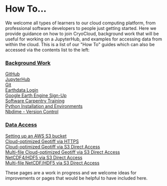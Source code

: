 # How To...

We welcome all types of learners to our cloud computing platform, from professional software 
developers to people just getting started. Here we provide guidance on how to join CryoCloud, background work that 
will be useful for working on a JupyterHub, and examples for accessing data from within the cloud. This is a list of our "How To" guides which can also be accessed via the contents list to the left:

### [Background Work](./background/index.md)
[GitHub](./background/github.md) \
[JupyterHub](./background/jupyterhub.md) \
[Git](./background/git.md) \
[Earthdata Login](./background/earthdata.md) \
[Google Earth Engine Sign-Up](./background/earthengine.md) \
[Software Carpentry Training](./background/swc.md) \
[Python Installation and Environments](./background/python.md) \
[Nbdime - Version Control](./nbdime/nbdime-hub.ipynb) 

### [Data Access](./data_access/index.md)
[Setting up an AWS S3 bucket](./data_access/Instructions_for_configuring_AWS_S3_bucket.ipynb) \
[Cloud-optimized Geotiff via HTTPS](../external/Earthdata_Cloud__Single_File__HTTPS_Access_COG_Example.ipynb) \
[Cloud-optimized Geotiff via S3 Direct Access](../external/Earthdata_Cloud__Single_File_Direct_S3_Access_COG_Example.ipynb) \
[Multi-file Cloud-optimized Geotiff via S3 Direct Access](../external/Multi-File_Direct_S3_Access_COG_Example.ipynb) \
[NetCDF4/HDF5 via S3 Direct Access](../external/Earthdata_Cloud__Single_File__Direct_S3_Access_NetCDF4_Example.ipynb) \
[Multi-file NetCDF/HDF5 via S3 Direct Access](../external/Multi-File_Direct_S3_Access_NetCDF_Example.ipynb) 

These pages are a work in progress and we welcome ideas for improvements or pages that would be helpful to 
have included here.
 

